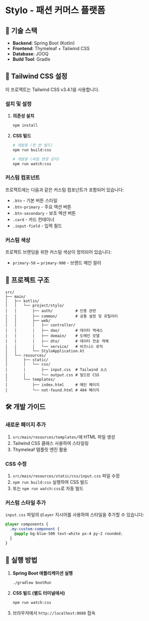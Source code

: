 # Stylo - 패션 커머스 플랫폼

## 🚀 기술 스택

- **Backend**: Spring Boot (Kotlin)
- **Frontend**: Thymeleaf + Tailwind CSS
- **Database**: JOOQ
- **Build Tool**: Gradle

## 🎨 Tailwind CSS 설정

이 프로젝트는 Tailwind CSS v3.4.1을 사용합니다.

### 설치 및 설정

1. **의존성 설치**
   ```bash
   npm install
   ```

2. **CSS 빌드**
   ```bash
   # 개발용 (한 번 빌드)
   npm run build:css
   
   # 개발용 (파일 변경 감지)
   npm run watch:css
   ```

### 커스텀 컴포넌트

프로젝트에는 다음과 같은 커스텀 컴포넌트가 포함되어 있습니다:

- `.btn` - 기본 버튼 스타일
- `.btn-primary` - 주요 액션 버튼
- `.btn-secondary` - 보조 액션 버튼
- `.card` - 카드 컨테이너
- `.input-field` - 입력 필드

### 커스텀 색상

프로젝트 브랜딩을 위한 커스텀 색상이 정의되어 있습니다:

- `primary-50` ~ `primary-900` - 브랜드 메인 컬러

## 📁 프로젝트 구조

```
src/
├── main/
│   ├── kotlin/
│   │   └── project/stylo/
│   │       ├── auth/          # 인증 관련
│   │       ├── common/        # 공통 설정 및 유틸리티
│   │       ├── web/
│   │       │   ├── controller/
│   │       │   ├── dao/       # 데이터 액세스
│   │       │   ├── domain/    # 도메인 모델
│   │       │   ├── dto/       # 데이터 전송 객체
│   │       │   └── service/   # 비즈니스 로직
│   │       └── StyloApplication.kt
│   └── resources/
│       ├── static/
│       │   └── css/
│       │       ├── input.css  # Tailwind 소스
│       │       └── output.css # 빌드된 CSS
│       └── templates/
│           ├── index.html     # 메인 페이지
│           └── not-found.html # 404 페이지
```

## 🛠️ 개발 가이드

### 새로운 페이지 추가

1. `src/main/resources/templates/`에 HTML 파일 생성
2. Tailwind CSS 클래스 사용하여 스타일링
3. Thymeleaf 템플릿 엔진 활용

### CSS 수정

1. `src/main/resources/static/css/input.css` 파일 수정
2. `npm run build:css` 실행하여 CSS 빌드
3. 또는 `npm run watch:css`로 자동 빌드

### 커스텀 스타일 추가

`input.css` 파일의 `@layer` 지시어를 사용하여 스타일을 추가할 수 있습니다:

```css
@layer components {
  .my-custom-component {
    @apply bg-blue-500 text-white px-4 py-2 rounded;
  }
}
```

## 🚀 실행 방법

1. **Spring Boot 애플리케이션 실행**
   ```bash
   ./gradlew bootRun
   ```

2. **CSS 빌드 (별도 터미널에서)**
   ```bash
   npm run watch:css
   ```

3. 브라우저에서 `http://localhost:8080` 접속

